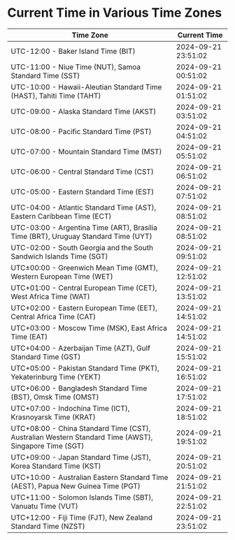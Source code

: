 # Current Time in Various Time Zones

| Time Zone | Current Time |
|-----------|--------------|
| UTC-12:00 - Baker Island Time (BIT) | 2024-09-21 23:51:02 |
| UTC-11:00 - Niue Time (NUT), Samoa Standard Time (SST) | 2024-09-21 00:51:02 |
| UTC-10:00 - Hawaii-Aleutian Standard Time (HAST), Tahiti Time (TAHT) | 2024-09-21 01:51:02 |
| UTC-09:00 - Alaska Standard Time (AKST) | 2024-09-21 03:51:02 |
| UTC-08:00 - Pacific Standard Time (PST) | 2024-09-21 04:51:02 |
| UTC-07:00 - Mountain Standard Time (MST) | 2024-09-21 05:51:02 |
| UTC-06:00 - Central Standard Time (CST) | 2024-09-21 06:51:02 |
| UTC-05:00 - Eastern Standard Time (EST) | 2024-09-21 07:51:02 |
| UTC-04:00 - Atlantic Standard Time (AST), Eastern Caribbean Time (ECT) | 2024-09-21 08:51:02 |
| UTC-03:00 - Argentina Time (ART), Brasília Time (BRT), Uruguay Standard Time (UYT) | 2024-09-21 08:51:02 |
| UTC-02:00 - South Georgia and the South Sandwich Islands Time (SGT) | 2024-09-21 09:51:02 |
| UTC±00:00 - Greenwich Mean Time (GMT), Western European Time (WET) | 2024-09-21 12:51:02 |
| UTC+01:00 - Central European Time (CET), West Africa Time (WAT) | 2024-09-21 13:51:02 |
| UTC+02:00 - Eastern European Time (EET), Central Africa Time (CAT) | 2024-09-21 14:51:02 |
| UTC+03:00 - Moscow Time (MSK), East Africa Time (EAT) | 2024-09-21 14:51:02 |
| UTC+04:00 - Azerbaijan Time (AZT), Gulf Standard Time (GST) | 2024-09-21 15:51:02 |
| UTC+05:00 - Pakistan Standard Time (PKT), Yekaterinburg Time (YEKT) | 2024-09-21 16:51:02 |
| UTC+06:00 - Bangladesh Standard Time (BST), Omsk Time (OMST) | 2024-09-21 17:51:02 |
| UTC+07:00 - Indochina Time (ICT), Krasnoyarsk Time (KRAT) | 2024-09-21 18:51:02 |
| UTC+08:00 - China Standard Time (CST), Australian Western Standard Time (AWST), Singapore Time (SGT) | 2024-09-21 19:51:02 |
| UTC+09:00 - Japan Standard Time (JST), Korea Standard Time (KST) | 2024-09-21 20:51:02 |
| UTC+10:00 - Australian Eastern Standard Time (AEST), Papua New Guinea Time (PGT) | 2024-09-21 21:51:02 |
| UTC+11:00 - Solomon Islands Time (SBT), Vanuatu Time (VUT) | 2024-09-21 22:51:02 |
| UTC+12:00 - Fiji Time (FJT), New Zealand Standard Time (NZST) | 2024-09-21 23:51:02 |
